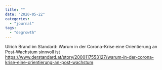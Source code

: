 ```yaml
---
title: ""
date: "2020-05-22"
categories: 
  - "journal"
tags: 
  - "degrowth"
---
```


Ulrich Brand im Standard: Warum in der Corona-Krise eine Orientierung an Post-Wachstum sinnvoll ist https://www.derstandard.at/story/2000117553127/warum-in-der-corona-krise-eine-orientierung-an-post-wachstum
